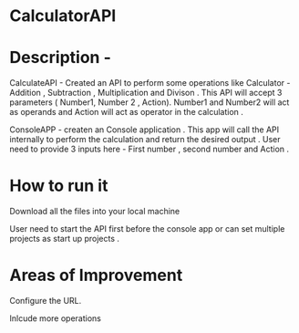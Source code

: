 # CalculatorAPI

# Description - 
CalculateAPI - Created an API to perform some operations like Calculator - Addition , Subtraction , Multiplication and Divison . This API will accept 3 parameters ( Number1, Number 2 , Action).
Number1 and Number2 will act as operands and Action will act as operator in the calculation . 


ConsoleAPP - createn an Console application . This app will call the API internally to perform the calculation and return the desired output . User need to provide 3 inputs here - First number , second number and Action .

# How to run it 

Download all the files into your local machine 

User need to start the API first before the console app or can set multiple projects as start up projects . 

# Areas of Improvement 
Configure the URL.

Inlcude more operations 



